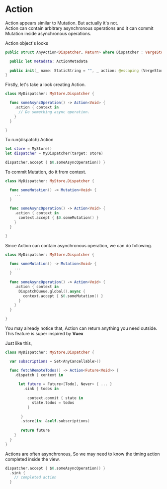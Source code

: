 # Action

Action appears similar to Mutation. But actually it's not.  
Action can contain arbitrary asynchronous operations and it can commit Mutation inside asynchronous operations.

Action object's looks

```swift
public struct AnyAction<Dispatcher, Return> where Dispatcher : VergeStore.DispatcherType {

  public let metadata: ActionMetadata
  
  public init(_ name: StaticString = "", _ action: @escaping (VergeStoreDispatcherContext<Dispatcher>) -> Return)
}
```

Firstly, let's take a look creating Action.

```swift
class MyDispatcher: MyStore.Dispatcher {

  func someAsyncOperation() -> Action<Void> {
    .action { context in
      // Do something async operation.
    }
  }

}
```

To run\(dispatch\) Action

```swift
let store = MyStore()
let dispatcher = MyDispatcher(target: store)

dispatcher.accept { $0.someAsyncOperation() }
```

To commit Mutation, do it from context.

```swift
class MyDispatcher: MyStore.Dispatcher {

  func someMutation() -> Mutation<Void> {
    ...
  }
  
  func someAsyncOperation() -> Action<Void> {
    .action { context in
      context.accept { $0.someMutation() }
    }
  }

}
```

Since Action can contain asynchronous operation, we can do following.

```swift
class MyDispatcher: MyStore.Dispatcher {

  func someMutation() -> Mutation<Void> {
    ...
  }
  
  func someAsyncOperation() -> Action<Void> {
    .action { context in
      DispatchQueue.global().async {
        context.accept { $0.someMutation() }
      }
    }
  }

}
```



You may already notice that, Action can return anything you need outside.  
This feature is super inspired by **Vuex**

Just like this,

```swift
class MyDispatcher: MyStore.Dispatcher {

  var subscriptions = Set<AnyCancellable>()

  func fetchRemoteTodos() -> Action<Future<Void>> {
    .dispatch { context in
    
      let future = Future<[Todo], Never> { ... }
        .sink { todos in
    
          context.commit { state in
            state.todos = todos
          }
    
       }
       .store(in: &self.subscriptions)
       
       return future
    }
  }
}
```

Actions are often asynchronous, So we may need to know the timing action completed inside the view.

```swift
dispatcher.accept { $0.someAsyncOperation() }
  .sink { 
    // completed action
  }
```

